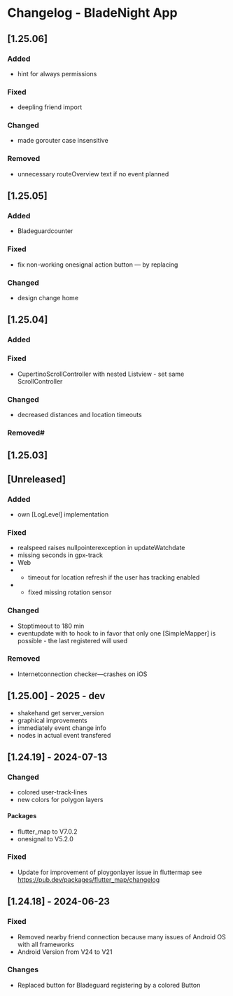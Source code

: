 # Changelog - BladeNight App

## [1.25.06]

### Added

- hint for always permissions

### Fixed

- deepling friend import

### Changed

- made gorouter case insensitive

### Removed

- unnecessary routeOverview text if no event planned

## [1.25.05]

### Added

- Bladeguardcounter

### Fixed

- fix non-working onesignal action button — by replacing

### Changed

- design change home

## [1.25.04]

### Added

### Fixed

- CupertinoScrollController with nested Listview - set same ScrollController

### Changed

- decreased distances and location timeouts

### Removed#

## [1.25.03]

## [Unreleased]

### Added

- own [LogLevel] implementation

### Fixed

- realspeed raises nullpointerexception in updateWatchdate
- missing seconds in gpx-track
- Web
-
    - timeout for location refresh if the user has tracking enabled
-
    - fixed missing rotation sensor

### Changed

- Stoptimeout to 180 min
- eventupdate with to hook to in favor that only one [SimpleMapper<DateTime>] is possible - the last registered will
  used

### Removed

- Internetconnection checker—crashes on iOS

## [1.25.00] - 2025 - dev

- shakehand get server_version
- graphical improvements
- immediately event change info
- nodes in actual event transfered

## [1.24.19] - 2024-07-13

### Changed

- colored user-track-lines
- new colors for polygon layers

#### Packages

- flutter_map to V7.0.2
- onesignal to V5.2.0

### Fixed

- Update for improvement of ploygonlayer issue in fluttermap
  see https://pub.dev/packages/flutter_map/changelog

## [1.24.18] - 2024-06-23

### Fixed

- Removed nearby friend connection because many issues of Android OS with all frameworks
- Android Version from V24 to V21

### Changes

- Replaced button for Bladeguard registering by a colored Button